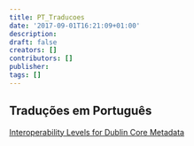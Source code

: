 ```yaml
---
title: PT_Traducoes
date: '2017-09-01T16:21:09+01:00'
description: 
draft: false
creators: []
contributors: []
publisher: 
tags: []
---
```


## Traduções em Português 

[Interoperability Levels for Dublin Core Metadata](/mediawiki_wiki/PT_Tradu%C3%A7%C3%B5es/N%C3%ADveis_de_Interoperabilidade "PT Traduções/Níveis de Interoperabilidade")

<!-- 
NewPP limit report
Preprocessor node count: 2/1000000
Post-expand include size: 0/2097152 bytes
Template argument size: 0/2097152 bytes
Expensive parser function count: 0/100
-->
